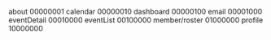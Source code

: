 about               00000001
calendar            00000010
dashboard           00000100
email               00001000
eventDetail         00010000
eventList           00100000
member/roster       01000000
profile             10000000

